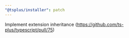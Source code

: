 ```yaml
---
"@tsplus/installer": patch
---
```


Implement extension inheritance (https://github.com/ts-plus/typescript/pull/75)
